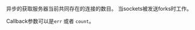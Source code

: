 <!-- YAML
added: v0.9.7
-->

异步的获取服务器当前共同存在的连接的数目。
当sockets被发送forks时工作。

Callback参数可以是`err` 或者 `count`。

